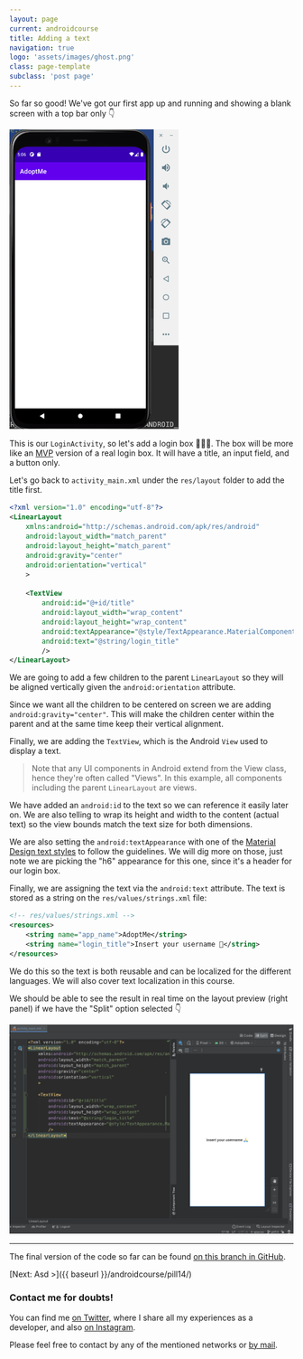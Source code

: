 ```yaml
---
layout: page
current: androidcourse
title: Adding a text
navigation: true
logo: 'assets/images/ghost.png'
class: page-template
subclass: 'post page'
---
```


So far so good! We've got our first app up and running and showing a blank screen with a top bar only 👇

<img src="../../assets/images/our first app.png" alt="Android Studio" style="width:300px;">

This is our `LoginActivity`, so let's add a login box 👩🏾‍💻. The box will be more like an [MVP](https://en.wikipedia.org/wiki/Minimum_viable_product) version of a real login box. It will have a title, an input field, and a button only.

Let's go back to `activity_main.xml` under the `res/layout` folder to add the title first.

```xml
<?xml version="1.0" encoding="utf-8"?>
<LinearLayout
    xmlns:android="http://schemas.android.com/apk/res/android"
    android:layout_width="match_parent"
    android:layout_height="match_parent"
    android:gravity="center"
    android:orientation="vertical"
    >

    <TextView
        android:id="@+id/title"
        android:layout_width="wrap_content"
        android:layout_height="wrap_content"
        android:textAppearance="@style/TextAppearance.MaterialComponents.Headline6"
        android:text="@string/login_title"
        />
</LinearLayout>
```

We are going to add a few children to the parent `LinearLayout` so they will be aligned vertically given the `android:orientation` attribute.

Since we want all the children to be centered on screen we are adding `android:gravity="center"`. This will make the children center within the parent and at the same time keep their vertical alignment.

Finally, we are adding the `TextView`, which is the Android `View` used to display a text.

> Note that any UI components in Android extend from the View class, hence they're often called "Views". In this example, all components including the parent `LinearLayout` are views.

We have added an `android:id` to the text so we can reference it easily later on. We are also telling to wrap its height and width to the content (actual text) so the view bounds match the text size for both dimensions.

We are also setting the `android:textAppearance` with one of the [Material Design text styles](https://material.io/design/typography/the-type-system.html) to follow the guidelines. We will dig more on those, just note we are picking the "h6" appearance for this one, since it's a header for our login box.

Finally, we are assigning the text via the `android:text` attribute. The text is stored as a string on the `res/values/strings.xml` file:

```xml
<!-- res/values/strings.xml -->
<resources>
    <string name="app_name">AdoptMe</string>
    <string name="login_title">Insert your username 🙏</string>
</resources>
```

We do this so the text is both reusable and can be localized for the different languages. We will also cover text localization in this course.

We should be able to see the result in real time on the layout preview (right panel) if we have the "Split" option selected 👇

<img src="../../assets/images/our first text.png" alt="Android Studio" style="width:600px;">

---

The final version of the code so far can be found [on this branch in GitHub](https://github.com/JorgeCastilloPrz/ultimateandroidcourse/tree/pill13).

[Next: Asd >]({{ baseurl }}/androidcourse/pill14/)

### Contact me for doubts!

You can find me [on Twitter](https://www.twitter.com/JorgeCastilloPR), where I share all my experiences as a developer, and also [on Instagram](https://www.instagram.com/jorgecastillopr).


Please feel free to contact by any of the mentioned networks or [by mail](mailto:jorge.castillo.prz@gmail.com).
